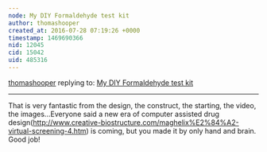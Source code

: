 ```yaml
---
node: My DIY Formaldehyde test kit
author: thomashooper
created_at: 2016-07-28 07:19:26 +0000
timestamp: 1469690366
nid: 12045
cid: 15042
uid: 485316
---
```




[thomashooper](../profile/thomashooper) replying to: [My DIY Formaldehyde test kit](../notes/mathew/07-10-2015/my-diy-formaldehyde-test-kit)

----
That is very fantastic from the design, the construct, the starting, the video, the images...Everyone said a new era of computer assisted drug design(http://www.creative-biostructure.com/maghelix%E2%84%A2-virtual-screening-4.htm) is coming, but you made it by only hand and brain. Good job!



